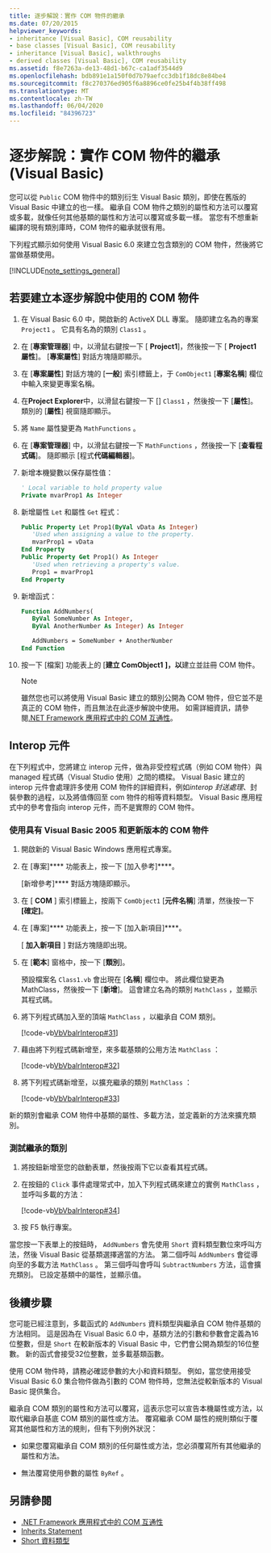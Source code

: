 ```yaml
---
title: 逐步解說：實作 COM 物件的繼承
ms.date: 07/20/2015
helpviewer_keywords:
- inheritance [Visual Basic], COM reusability
- base classes [Visual Basic], COM reusability
- inheritance [Visual Basic], walkthroughs
- derived classes [Visual Basic], COM reusability
ms.assetid: f8e7263a-de13-48d1-b67c-ca1adf3544d9
ms.openlocfilehash: bdb891e1a150f0d7b79aefcc3db1f18dc8e84be4
ms.sourcegitcommit: f8c270376ed905f6a8896ce0fe25b4f4b38ff498
ms.translationtype: MT
ms.contentlocale: zh-TW
ms.lasthandoff: 06/04/2020
ms.locfileid: "84396723"
---
```

# <a name="walkthrough-implementing-inheritance-with-com-objects-visual-basic"></a>逐步解說：實作 COM 物件的繼承 (Visual Basic)

您可以從 `Public` COM 物件中的類別衍生 Visual Basic 類別，即使在舊版的 Visual Basic 中建立的也一樣。 繼承自 COM 物件之類別的屬性和方法可以覆寫或多載，就像任何其他基類的屬性和方法可以覆寫或多載一樣。 當您有不想重新編譯的現有類別庫時，COM 物件的繼承就很有用。

下列程式顯示如何使用 Visual Basic 6.0 來建立包含類別的 COM 物件，然後將它當做基類使用。

[!INCLUDE[note_settings_general](~/includes/note-settings-general-md.md)]

## <a name="to-build-the-com-object-that-is-used-in-this-walkthrough"></a>若要建立本逐步解說中使用的 COM 物件

1. 在 Visual Basic 6.0 中，開啟新的 ActiveX DLL 專案。 隨即建立名為的專案 `Project1` 。 它具有名為的類別 `Class1` 。

2. 在 [**專案管理器**] 中，以滑鼠右鍵按一下 [ **Project1**]，然後按一下 [ **Project1 屬性**]。 [**專案屬性**] 對話方塊隨即顯示。

3. 在 [**專案屬性**] 對話方塊的 [**一般**] 索引標籤上，于 `ComObject1` [**專案名稱**] 欄位中輸入來變更專案名稱。

4. 在**Project Explorer**中，以滑鼠右鍵按一下 [] `Class1` ，然後按一下 [**屬性**]。 類別的 [**屬性**] 視窗隨即顯示。

5. 將 `Name` 屬性變更為 `MathFunctions` 。

6. 在 [**專案管理器**] 中，以滑鼠右鍵按一下 `MathFunctions` ，然後按一下 [**查看程式碼**]。 隨即顯示 [程式**代碼編輯器**]。

7. 新增本機變數以保存屬性值：

    ```vb
    ' Local variable to hold property value
    Private mvarProp1 As Integer
    ```

8. 新增屬性 `Let` 和屬性 `Get` 程式：

    ```vb
    Public Property Let Prop1(ByVal vData As Integer)
       'Used when assigning a value to the property.
       mvarProp1 = vData
    End Property
    Public Property Get Prop1() As Integer
       'Used when retrieving a property's value.
       Prop1 = mvarProp1
    End Property
    ```

9. 新增函式：

    ```vb
    Function AddNumbers(
       ByVal SomeNumber As Integer,
       ByVal AnotherNumber As Integer) As Integer

       AddNumbers = SomeNumber + AnotherNumber
    End Function
    ```

10. 按一下 [檔案] 功能表上的 [**建立 ComObject1** **]，以**建立並註冊 COM 物件。

    > [!NOTE]
    > 雖然您也可以將使用 Visual Basic 建立的類別公開為 COM 物件，但它並不是真正的 COM 物件，而且無法在此逐步解說中使用。 如需詳細資訊，請參閱[.NET Framework 應用程式中的 COM 互通性](com-interoperability-in-net-framework-applications.md)。

## <a name="interop-assemblies"></a>Interop 元件

在下列程式中，您將建立 interop 元件，做為非受控程式碼（例如 COM 物件）與 managed 程式碼（Visual Studio 使用）之間的橋樑。 Visual Basic 建立的 interop 元件會處理許多使用 COM 物件的詳細資料，例如*interop 封送處理*、封裝參數的過程，以及將值傳回至 com 物件的相等資料類型。 Visual Basic 應用程式中的參考會指向 interop 元件，而不是實際的 COM 物件。

### <a name="to-use-a-com-object-with-visual-basic-2005-and-later-versions"></a>使用具有 Visual Basic 2005 和更新版本的 COM 物件

1. 開啟新的 Visual Basic Windows 應用程式專案。

2. 在 [專案]**** 功能表上，按一下 [加入參考]****。

     [新增參考]**** 對話方塊隨即顯示。

3. 在 [ **COM** ] 索引標籤上，按兩下 `ComObject1` [**元件名稱**] 清單，然後按一下 **[確定]**。

4. 在 [專案]**** 功能表上，按一下 [加入新項目]****。

     [ **加入新項目** ] 對話方塊隨即出現。

5. 在 [**範本**] 窗格中，按一下 [**類別**]。

     預設檔案名 `Class1.vb` 會出現在 [**名稱**] 欄位中。 將此欄位變更為 MathClass，然後按一下 [**新增**]。 這會建立名為的類別 `MathClass` ，並顯示其程式碼。

6. 將下列程式碼加入至的頂端 `MathClass` ，以繼承自 COM 類別。

     [!code-vb[VbVbalrInterop#31](~/samples/snippets/visualbasic/VS_Snippets_VBCSharp/VbVbalrInterop/VB/Class1.vb#31)]

7. 藉由將下列程式碼新增至，來多載基類的公用方法 `MathClass` ：

     [!code-vb[VbVbalrInterop#32](~/samples/snippets/visualbasic/VS_Snippets_VBCSharp/VbVbalrInterop/VB/Class1.vb#32)]

8. 將下列程式碼新增至，以擴充繼承的類別 `MathClass` ：

     [!code-vb[VbVbalrInterop#33](~/samples/snippets/visualbasic/VS_Snippets_VBCSharp/VbVbalrInterop/VB/Class1.vb#33)]

新的類別會繼承 COM 物件中基類的屬性、多載方法，並定義新的方法來擴充類別。

### <a name="to-test-the-inherited-class"></a>測試繼承的類別

1. 將按鈕新增至您的啟動表單，然後按兩下它以查看其程式碼。

2. 在按鈕的 `Click` 事件處理常式中，加入下列程式碼來建立的實例 `MathClass` ，並呼叫多載的方法：

     [!code-vb[VbVbalrInterop#34](~/samples/snippets/visualbasic/VS_Snippets_VBCSharp/VbVbalrInterop/VB/Class1.vb#34)]

3. 按 F5 執行專案。

當您按一下表單上的按鈕時， `AddNumbers` 會先使用 `Short` 資料類型數位來呼叫方法，然後 Visual Basic 從基類選擇適當的方法。 第二個呼叫 `AddNumbers` 會從導向至的多載方法 `MathClass` 。 第三個呼叫會呼叫 `SubtractNumbers` 方法，這會擴充類別。 已設定基類中的屬性，並顯示值。

## <a name="next-steps"></a>後續步驟

您可能已經注意到，多載函式的 `AddNumbers` 資料類型與繼承自 COM 物件基類的方法相同。 這是因為在 Visual Basic 6.0 中，基類方法的引數和參數會定義為16位整數，但是 `Short` 在較新版本的 Visual Basic 中，它們會公開為類型的16位整數。 新的函式會接受32位整數，並多載基類函數。

使用 COM 物件時，請務必確認參數的大小和資料類型。 例如，當您使用接受 Visual Basic 6.0 集合物件做為引數的 COM 物件時，您無法從較新版本的 Visual Basic 提供集合。

繼承自 COM 類別的屬性和方法可以覆寫，這表示您可以宣告本機屬性或方法，以取代繼承自基底 COM 類別的屬性或方法。 覆寫繼承 COM 屬性的規則類似于覆寫其他屬性和方法的規則，但有下列例外狀況：

- 如果您覆寫繼承自 COM 類別的任何屬性或方法，您必須覆寫所有其他繼承的屬性和方法。

- 無法覆寫使用參數的屬性 `ByRef` 。

## <a name="see-also"></a>另請參閱

- [.NET Framework 應用程式中的 COM 互通性](com-interoperability-in-net-framework-applications.md)
- [Inherits Statement](../../language-reference/statements/inherits-statement.md)
- [Short 資料類型](../../language-reference/data-types/short-data-type.md)
